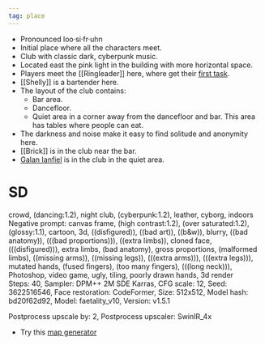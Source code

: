 ```yaml
---
tag: place
---
```

* Pronounced loo·si·fr·uhn
* Initial place where all the characters meet.
* Club with classic dark, cyberpunk music.
* Located east the pink light in the building with more horizontal space.
* Players meet the [[Ringleader]] here, where get their [first task](First_task).
* [[Shelly]] is a bartender here.
* The layout of the club contains:
	* Bar area.
	* Dancefloor.
	* Quiet area in a corner away from the dancefloor and bar. This area has tables where people can eat.
* The darkness and noise make it easy to find solitude and anonymity here.
* [[Brick]] is in the club near the bar.
* [Galan Ianfiel](/Galan_Ianfiel.md) is in the club in the quiet area.

# SD
crowd, (dancing:1.2), night club, (cyberpunk:1.2), leather, cyborg, indoors  
Negative prompt: canvas frame, (high contrast:1.2), (over saturated:1.2), (glossy:1.1), cartoon, 3d, ((disfigured)), ((bad art)), ((b&w)), blurry, ((bad anatomy)), (((bad proportions))), ((extra limbs)), cloned face, (((disfigured))), extra limbs, (bad anatomy), gross proportions, (malformed limbs), ((missing arms)), ((missing legs)), (((extra arms))), (((extra legs))), mutated hands, (fused fingers), (too many fingers), (((long neck))), Photoshop, video game, ugly, tiling, poorly drawn hands, 3d render  
Steps: 40, Sampler: DPM++ 2M SDE Karras, CFG scale: 12, Seed: 3622516546, Face restoration: CodeFormer, Size: 512x512, Model hash: bd20f62d92, Model: faetality_v10, Version: v1.5.1

Postprocess upscale by: 2, Postprocess upscaler: SwinIR_4x

  * Try this [map generator](https://civitai.com/models/5012/dnd-map-generator)


